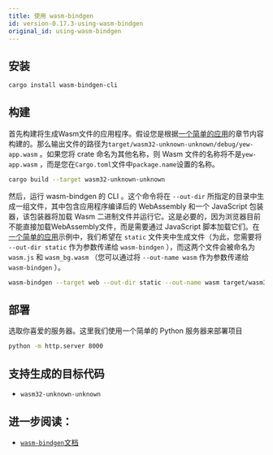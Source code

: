 ```yaml
---
title: 使用 wasm-bindgen
id: version-0.17.3-using-wasm-bindgen
original_id: using-wasm-bindgen
---
```


## 安装

```bash
cargo install wasm-bindgen-cli
```

## 构建

首先构建将生成Wasm文件的应用程序。假设您是根据[一个简单的应用](../build-a-sample-app.md)的章节内容构建的。那么输出文件的路径为`target/wasm32-unknown-unknown/debug/yew-app.wasm` 。如果您将 crate 命名为其他名称，则 Wasm 文件的名称将不是`yew-app.wasm` ，而是您在`Cargo.toml`文件中`package.name`设置的名称。

```bash
cargo build --target wasm32-unknown-unknown
```

然后，运行 wasm-bindgen 的 CLI 。这个命令将在 `--out-dir` 所指定的目录中生成一组文件，其中包含应用程序编译后的 WebAssembly 和一个 JavaScript 包装器，该包装器将加载 Wasm 二进制文件并运行它。这是必要的，因为浏览器目前不能直接加载WebAssembly文件，而是需要通过 JavaScript 脚本加载它们。在[一个简单的应用](../build-a-sample-app.md)示例中，我们希望在 `static` 文件夹中生成文件（为此，您需要将 `--out-dir static` 作为参数传递给 `wasm-bindgen`  ），而这两个文件会被命名为 `wasm.js` 和 `wasm_bg.wasm`  （您可以通过将 `--out-name wasm` 作为参数传递给 `wasm-bindgen`  ）。

```bash
wasm-bindgen --target web --out-dir static --out-name wasm target/wasm32-unknown-unknown/debug/appname.wasm --no-typescript
```

## 部署

选取你喜爱的服务器。这里我们使用一个简单的 Python 服务器来部署项目

```bash
python -m http.server 8000
```

## 支持生成的目标代码

- `wasm32-unknown-unknown`

## 进一步阅读：

- [<code>wasm-bindgen</code>文档](https://rustwasm.github.io/docs/wasm-bindgen/)
